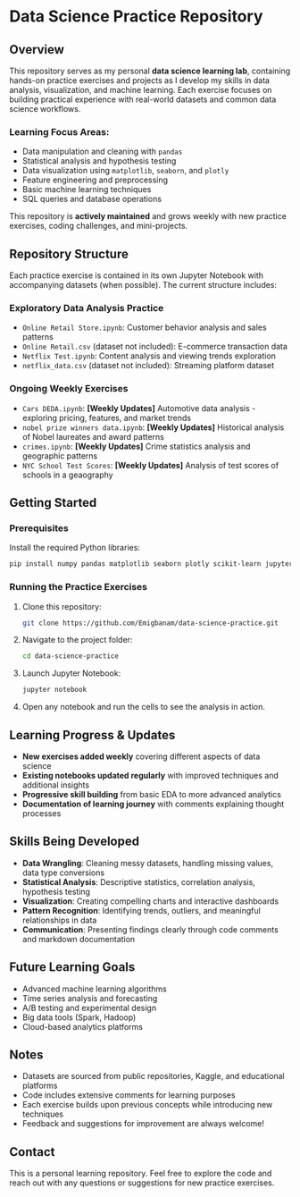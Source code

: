 # Data Science Practice Repository

## Overview
This repository serves as my personal **data science learning lab**, containing hands-on practice exercises and projects as I develop my skills in data analysis, visualization, and machine learning. Each exercise focuses on building practical experience with real-world datasets and common data science workflows.

### Learning Focus Areas:
- Data manipulation and cleaning with `pandas`
- Statistical analysis and hypothesis testing
- Data visualization using `matplotlib`, `seaborn`, and `plotly`
- Feature engineering and preprocessing
- Basic machine learning techniques
- SQL queries and database operations

This repository is **actively maintained** and grows weekly with new practice exercises, coding challenges, and mini-projects.

## Repository Structure
Each practice exercise is contained in its own Jupyter Notebook with accompanying datasets (when possible). The current structure includes:

### Exploratory Data Analysis Practice
- `Online Retail Store.ipynb`: Customer behavior analysis and sales patterns
- `Online Retail.csv` (dataset not included): E-commerce transaction data
- `Netflix Test.ipynb`: Content analysis and viewing trends exploration  
- `netflix_data.csv` (dataset not included): Streaming platform dataset

### Ongoing Weekly Exercises
- `Cars DEDA.ipynb`: **[Weekly Updates]** Automotive data analysis - exploring pricing, features, and market trends
- `nobel prize winners data.ipynb`: **[Weekly Updates]** Historical analysis of Nobel laureates and award patterns
- `crimes.ipynb`: **[Weekly Updates]** Crime statistics analysis and geographic patterns
- `NYC School Test Scores`: **[Weekly Updates]** Analysis of test scores of schools in a geaography

## Getting Started
### Prerequisites
Install the required Python libraries:
```bash
pip install numpy pandas matplotlib seaborn plotly scikit-learn jupyter
```

### Running the Practice Exercises
1. Clone this repository:
   ```bash
   git clone https://github.com/Emigbanam/data-science-practice.git
   ```
2. Navigate to the project folder:
   ```bash
   cd data-science-practice
   ```
3. Launch Jupyter Notebook:
   ```bash
   jupyter notebook
   ```
4. Open any notebook and run the cells to see the analysis in action.

## Learning Progress & Updates
- **New exercises added weekly** covering different aspects of data science
- **Existing notebooks updated regularly** with improved techniques and additional insights
- **Progressive skill building** from basic EDA to more advanced analytics
- **Documentation of learning journey** with comments explaining thought processes

## Skills Being Developed
- **Data Wrangling**: Cleaning messy datasets, handling missing values, data type conversions
- **Statistical Analysis**: Descriptive statistics, correlation analysis, hypothesis testing
- **Visualization**: Creating compelling charts and interactive dashboards
- **Pattern Recognition**: Identifying trends, outliers, and meaningful relationships in data
- **Communication**: Presenting findings clearly through code comments and markdown documentation

## Future Learning Goals
- Advanced machine learning algorithms
- Time series analysis and forecasting
- A/B testing and experimental design
- Big data tools (Spark, Hadoop)
- Cloud-based analytics platforms

## Notes
- Datasets are sourced from public repositories, Kaggle, and educational platforms
- Code includes extensive comments for learning purposes
- Each exercise builds upon previous concepts while introducing new techniques
- Feedback and suggestions for improvement are always welcome!

## Contact
This is a personal learning repository. Feel free to explore the code and reach out with any questions or suggestions for new practice exercises.
